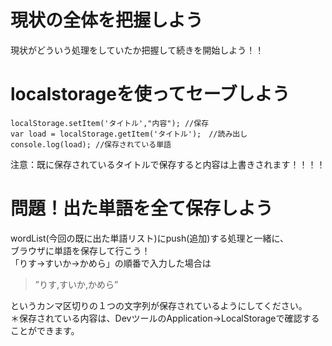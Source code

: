 # 現状の全体を把握しよう
現状がどういう処理をしていたか把握して続きを開始しよう！！  

# localstorageを使ってセーブしよう
```
localStorage.setItem('タイトル',"内容"); //保存
var load = localStorage.getItem('タイトル');　//読み出し
console.log(load); //保存されている単語
```
注意：既に保存されているタイトルで保存すると内容は上書きされます！！！！

# 問題！出た単語を全て保存しよう
wordList(今回の既に出た単語リスト)にpush(追加)する処理と一緒に、  
ブラウザに単語を保存して行こう！    
「りす→すいか→かめら」の順番で入力した場合は
 > ”りす,すいか,かめら”

というカンマ区切りの１つの文字列が保存されているようにしてください。  
＊保存されている内容は、DevツールのApplication->LocalStorageで確認することができます。  




